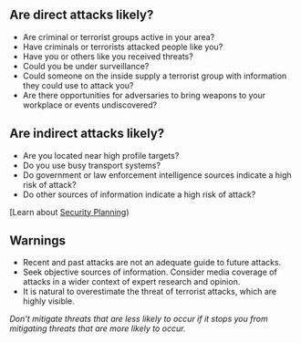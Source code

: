 [Title]: # (Assess your risk)
[Order]: # (1)

## Are direct attacks likely?

* Are criminal or terrorist groups active in your area? 
* Have criminals or terrorists attacked people like you?
* Have you or others like you received threats? 
* Could you be under surveillance?
* Could someone on the inside supply a terrorist group with information they could use to attack you?  
* Are there opportunities for adversaries to bring weapons to your workplace or events undiscovered?  

## Are indirect attacks likely? 

* Are you located near high profile targets? 
* Do you use busy transport systems? 
* Do government or law enforcement intelligence sources indicate a high risk of attack? 
* Do other sources of information indicate a high risk of attack? 

[Learn about [Security Planning](umbrella://lesson/security-planning))

## Warnings

* Recent and past attacks are not an adequate guide to future attacks. 
* Seek objective sources of information. Consider media coverage of attacks in a wider context of expert research and opinion.  
* It is natural to overestimate the threat of terrorist attacks, which are highly visible.

*Don't mitigate threats that are less likely to occur if it stops you from mitigating threats that are more likely to occur.*
